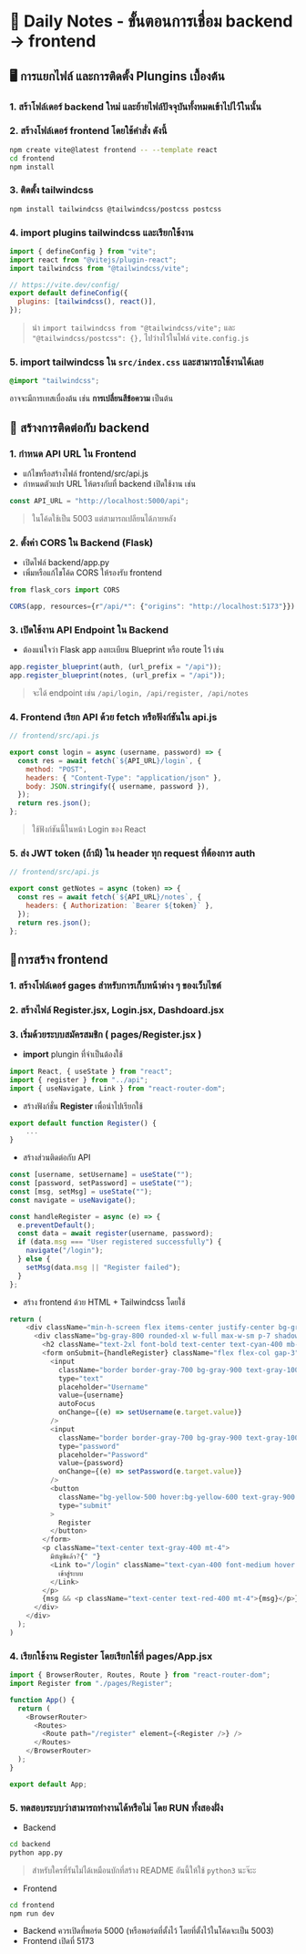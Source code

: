 # 📝 Daily Notes - ขั้นตอนการเชื่อม backend -> frontend

## 🖥️ การแยกไฟล์ และการติดตั้ง Plungins เบื้องต้น

### 1. สร้าโฟล์เดอร์ **backend** ใหม่ และย้ายไฟล์ปัจจุบันทั้งหมดเข้าไปไว้ในนั้น

### 2. สร้างโฟล์เดอร์ **frontend** โดยใช้คำสั่ง ดังนี้

```bash
npm create vite@latest frontend -- --template react
cd frontend
npm install
```

### 3. ติดตั้ง tailwindcss

```bash
npm install tailwindcss @tailwindcss/postcss postcss
```

### 4. import plugins tailwindcss และเรียกใช้งาน

```js
import { defineConfig } from "vite";
import react from "@vitejs/plugin-react";
import tailwindcss from "@tailwindcss/vite";

// https://vite.dev/config/
export default defineConfig({
  plugins: [tailwindcss(), react()],
});
```

> นำ `import tailwindcss from "@tailwindcss/vite";` และ `"@tailwindcss/postcss": {},` ไปว่างไว้ในไฟล์ `vite.config.js`

### 5. import tailwindcss ใน `src/index.css` และสามารถใช้งานได้เลย

```css
@import "tailwindcss";
```

อาจจะมีการเทสเบื่องต้น เช่น **การเปลี่ยนสีข้อความ** เป็นต้น

## 🚀 สร้างการติดต่อกับ backend

### 1. กำหนด API URL ใน Frontend

- แก้ไขหรือสร้างไฟล์ frontend/src/api.js
- กำหนดตัวแปร URL ให้ตรงกับที่ backend เปิดใช้งาน เช่น

```js
const API_URL = "http://localhost:5000/api";
```

> ในโค้ดใช้เป็น 5003 แต่สามารถเปลียนได้ภายหลัง

### 2. ตั้งค่า CORS ใน Backend (Flask)

- เปิดไฟล์ backend/app.py
- เพิ่มหรือแก้ไขโค้ด CORS ให้รองรับ frontend

```js
from flask_cors import CORS

CORS(app, resources={r"/api/*": {"origins": "http://localhost:5173"}})
```

### 3. เปิดใช้งาน API Endpoint ใน Backend

- ต้องแน่ใจว่า Flask app ลงทะเบียน Blueprint หรือ route ไว้ เช่น

```js
app.register_blueprint(auth, (url_prefix = "/api"));
app.register_blueprint(notes, (url_prefix = "/api"));
```

> จะได้ endpoint เช่น `/api/login, /api/register, /api/notes`

### 4. Frontend เรียก API ด้วย fetch หรือฟังก์ชันใน api.js

```js
// frontend/src/api.js

export const login = async (username, password) => {
  const res = await fetch(`${API_URL}/login`, {
    method: "POST",
    headers: { "Content-Type": "application/json" },
    body: JSON.stringify({ username, password }),
  });
  return res.json();
};
```

> ใช้ฟังก์ชันนี้ในหน้า Login ของ React

### 5. ส่ง JWT token (ถ้ามี) ใน header ทุก request ที่ต้องการ auth

```js
// frontend/src/api.js

export const getNotes = async (token) => {
  const res = await fetch(`${API_URL}/notes`, {
    headers: { Authorization: `Bearer ${token}` },
  });
  return res.json();
};
```

## 📱การสร้าง frontend

### 1. สร้างโฟล์เดอร์ gages สำหรับการเก็บหน้าต่าง ๆ ของเว็บไซต์

### 2. สร้างไฟล์ **Register.jsx, Login.jsx, Dashdoard.jsx**

### 3. เริ่มด้วยระบบสมัครสมชิก **( pages/Register.jsx )**

- **import** plungin ที่จำเป็นต้องใช้

```js
import React, { useState } from "react";
import { register } from "../api";
import { useNavigate, Link } from "react-router-dom";
```

- สร้างฟังก์ชั่น **Register** เพื่อนำไปเรียกใช้

```js
export default function Register() {
    ...
}
```

- สร้างส่วนติดต่อกับ API

```js
const [username, setUsername] = useState("");
const [password, setPassword] = useState("");
const [msg, setMsg] = useState("");
const navigate = useNavigate();

const handleRegister = async (e) => {
  e.preventDefault();
  const data = await register(username, password);
  if (data.msg === "User registered successfully") {
    navigate("/login");
  } else {
    setMsg(data.msg || "Register failed");
  }
};
```

- สร้าง frontend ด้วย HTML + Tailwindcss โดยใช้

```js
return (
    <div className="min-h-screen flex items-center justify-center bg-gradient-to-br from-gray-900 to-gray-800">
      <div className="bg-gray-800 rounded-xl w-full max-w-sm p-7 shadow-lg">
        <h2 className="text-2xl font-bold text-center text-cyan-400 mb-6">สมัครสมาชิก</h2>
        <form onSubmit={handleRegister} className="flex flex-col gap-3">
          <input
            className="border border-gray-700 bg-gray-900 text-gray-100 rounded-lg px-4 py-2 focus:ring-2 focus:ring-cyan-400 outline-none"
            type="text"
            placeholder="Username"
            value={username}
            autoFocus
            onChange={(e) => setUsername(e.target.value)}
          />
          <input
            className="border border-gray-700 bg-gray-900 text-gray-100 rounded-lg px-4 py-2 focus:ring-2 focus:ring-cyan-400 outline-none"
            type="password"
            placeholder="Password"
            value={password}
            onChange={(e) => setPassword(e.target.value)}
          />
          <button
            className="bg-yellow-500 hover:bg-yellow-600 text-gray-900 font-semibold py-2 rounded-lg transition"
            type="submit"
          >
            Register
          </button>
        </form>
        <p className="text-center text-gray-400 mt-4">
          มีบัญชีแล้ว?{" "}
          <Link to="/login" className="text-cyan-400 font-medium hover:underline">
            เข้าสู่ระบบ
          </Link>
        </p>
        {msg && <p className="text-center text-red-400 mt-4">{msg}</p>}
      </div>
    </div>
  );
)
```

### 4. เรียกใช้งาน Register โดยเรียกใช้ที่ **pages/App.jsx**

```js
import { BrowserRouter, Routes, Route } from "react-router-dom";
import Register from "./pages/Register";

function App() {
  return (
    <BrowserRouter>
      <Routes>
        <Route path="/register" element={<Register />} />
      </Routes>
    </BrowserRouter>
  );
}

export default App;
```

### 5. ทดสอบระบบว่าสามารถทำงานได้หรือไม่ โดย RUN ทั้งสองฝั่ง

- Backend

```bash
cd backend
python app.py
```

> สำหรับใครที่รันไม่ได้เหมือนบักที่สร้าง README อันนี้ให้ใช้ `python3` นะจ๊ะะ

- Frontend

```bash
cd frontend
npm run dev
```

- Backend ควรเปิดที่พอร์ต 5000 (หรือพอร์ตที่ตั้งไว้ โดยที่ตั้งไว้ในโค้ดจะเป็น 5003)
- Frontend เปิดที่ 5173

